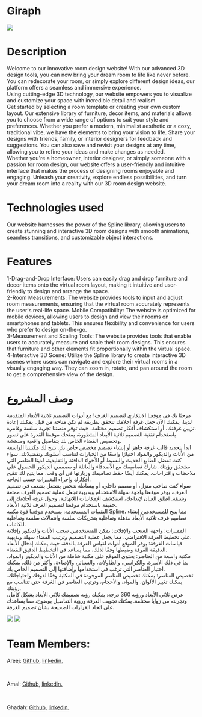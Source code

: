 <h1>Giraph</h1>
<img src="https://media.discordapp.net/attachments/1189462489675603991/1189469569920798802/1.png?ex=65a7815c&is=65950c5c&hm=ccb80c67feac096b901bbbdb0c946aaef49fbcfd4f14209ef723acfb5b152111&=&format=webp&quality=lossless&width=769&height=577">
<h1>Description</h1>
<p>
Welcome to our innovative room design website! With our advanced 3D design tools, you can now bring your dream room to life like never before. You can redecorate your room, or simply explore different design ideas, our platform offers a seamless and immersive experience.
  <br>
Using cutting-edge 3D technology, our website empowers you to visualize and customize your space with incredible detail and realism.
  <br>
Get started by selecting a room template or creating your own custom layout. Our extensive library of furniture, decor items, and materials allows you to choose from a wide range of options to suit your style and preferences. Whether you prefer a modern, minimalist aesthetic or a cozy, traditional vibe, we have the elements to bring your vision to life. Share your designs with friends, family, or interior designers for feedback and suggestions. You can also save and revisit your designs at any time, allowing you to refine your ideas and make changes as needed.
  <br>
Whether you're a homeowner, interior designer, or simply someone with a passion for room design, our website offers a user-friendly and intuitive interface that makes the process of designing rooms enjoyable and engaging. Unleash your creativity, explore endless possibilities, and turn your dream room into a reality with our 3D room design website.
</p>
<h1>Technologies used</h1>
<p>Our website harnesses the power of the Spline library, allowing users to create stunning and interactive 3D room designs with smooth animations, seamless transitions, and customizable object interactions.</p>
<h1>Features</h1>
<p>
1-Drag-and-Drop Interface: Users can easily drag and drop furniture and decor items onto the virtual room layout, making it intuitive and user-friendly to design and arrange the space.
  <br>
2-Room Measurements: The website provides tools to input and adjust room measurements, ensuring that the virtual room accurately represents the user's real-life space.
Mobile Compatibility: The website is optimized for mobile devices, allowing users to design and view their rooms on smartphones and tablets. This ensures flexibility and convenience for users who prefer to design on-the-go.
  <br>
3-Measurement and Scaling Tools: The website provides tools that enable users to accurately measure and scale their room designs. This ensures that furniture and other elements fit proportionally within the virtual space.
  <br>
4-Interactive 3D Scene: Utilize the Spline library to create interactive 3D scenes where users can navigate and explore their virtual rooms in a visually engaging way. They can zoom in, rotate, and pan around the room to get a comprehensive view of the design.
</p>
<h1>وصف المشروع</h1>
<p>
  مرحبًا بك في موقعنا الابتكاري لتصميم الغرف! مع أدوات التصميم ثلاثية الأبعاد المتقدمة لدينا، يمكنك الآن جعل غرفة أحلامك تتحقق بطريقة لم تكن متاحة من قبل. يمكنك إعادة تزيين غرفتك، أو استكشاف أفكار تصميم مختلفة، حيث توفر منصتنا تجربة سلسة وغامرة.
  <br>
باستخدام تقنية التصميم ثلاثية الأبعاد المتطورة، يمنحك موقعنا القدرة على تصور وتخصيص الفضاء الخاص بك بتفاصيل واقعية ومدهشة.
  <br>
ابدأ بتحديد قالب غرفة جاهز أو إنشاء تصميم مخصص خاص بك. يتيح لك مكتبتنا الواسعة من الأثاث والديكور والمواد اختيارًا واسعًا من الخيارات لتناسب أسلوبك وتفضيلاتك. سواء كنت تفضل الطابع الحديث والبسيط أو الأجواء الدافئة والتقليدية، لدينا العناصر التي ستحقق رؤيتك. شارك تصاميمك مع الأصدقاء والعائلة أو مصممي الديكور للحصول على ملاحظات واقتراحات. يمكنك أيضًا حفظ تصاميمك وزيارتها في أي وقت، مما يتيح لك تنقيح أفكارك وإجراء التغييرات حسب الحاجة.
  <br>
سواء كنت صاحب منزل، أو مصمم داخلي، أو ببساطة شخص يشتغل بشغف في تصميم الغرف، يوفر موقعنا واجهة سهلة الاستخدام وبديهية تجعل عملية تصميم الغرف ممتعة وشيقة. اطلق العنان لإبداعك، استكشف الإمكانيات اللانهائية، وحول غرفة أحلامك إلى حقيقة باستخدام موقعنا لتصميم الغرف ثلاثية الأبعاد.
  <br>
التقنيات المستخدمة: يستخدم موقعنا قوة مكتبة Spline، مما يتيح للمستخدمين إنشاء تصاميم غرف ثلاثية الأبعاد مذهلة وتفاعلية بتحريكات سلسة وانتقالات سلسة وتفاعلية للكائنات.
  <br>
المميزات: واجهة السحب والإفلات: يمكن للمستخدمين سحب الأثاث والديكور وإفلاته على تخطيط الغرفة الافتراضي، مما يجعل عملية التصميم وترتيب الفضاء سهلة وبديهية.
  <br>
قياسات الغرفة: يوفر الموقع أدوات لقياس الغرفة بالدقة، حيث يمكنك إدخال الأبعاد الدقيقة للغرفة وضبطها وفقًا لذلك، مما يساعد في التخطيط الدقيق للفضاء.
  <br>
مكتبة واسعة من العناصر: يحتوي الموقع على مكتبة شاملة من الأثاث والديكور والمواد، بما في ذلك الأسرة، والكراسي، والطاولات، والستائر، والإضاءة، وأكثر من ذلك. يمكنك اختيار العناصر التي ترغب في استخدامها وإضافتها إلى التصميم الخاص بك.
  <br>
تخصيص العناصر: يمكنك تخصيص العناصر الموجودة في المكتبة وفقًا لذوقك واحتياجاتك. يمكنك تغيير الألوان، والمواد، والأحجام، وترتيب العناصر في الغرفة حتى تتناسب مع رؤيتك.
  <br>
عرض ثلاثي الأبعاد ورؤية 360 درجة: يمكنك رؤية تصميمك ثلاثي الأبعاد بشكل كامل، وتجربته من زوايا مختلفة. يمكنك تجويف الغرفة ورؤية التفاصيل بوضوح، مما يساعدك على اتخاذ القرارات الصحيحة بشأن تصميم الغرفة.

</p>
<div style='flex'>
<img src='https://media.discordapp.net/attachments/1189462489675603991/1192197537239662692/Screen_Shot_1445-06-21_at_11.06.46_PM.png?ex=65a8337a&is=6595be7a&hm=0269bcd7a118627923cef86ee1133f1e653fcfbb3bdbfb4e7fc9f4c99df2fb3a&=&format=webp&quality=lossless&width=439&height=577'>
<img src='https://media.discordapp.net/attachments/1189462489675603991/1192197150348685423/Screen_Shot_1445-06-21_at_11.05.14_PM.png?ex=65a8331e&is=6595be1e&hm=ac78436fbf623a734f59e2e2305ef89ada876fa65712fd58acfd4a3c496a65e5&=&format=webp&quality=lossless&width=1026&height=577'>
</div>
<h1>Team Members:</h1>
<p>Areej: <span><a href='https://github.com/kira-1997'>Github</a>, <a href='https://www.linkedin.com/in/areej-al'>linkedin.</a></span></p>
<br>
<p>Amal: <span><a href='https://github.com/AmalAlshehrig'>Github</a>, <a href='https://www.linkedin.com/in/amal-alshehrii'>linkedin.</a></span></p>
<br>
<p>Ghadah: <span><a href='https://github.com/ghadah2019'>Github</a>, <a href='https://www.linkedin.com/in/ghadah-alonezan'>linkedin.</a></span></p>

